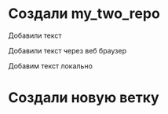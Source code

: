 ﻿# Создали my_two_repo

 Добавили текст

 Добавили текст через веб браузер

 Добавим текст локально

 # Создали новую ветку
 

 



